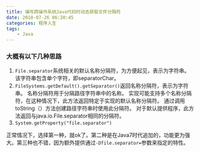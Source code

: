```yaml
---
title: 编写跨操作系统Java代码时动态获取文件分隔符
date: 2018-07-26 06:20:45
categories: 程序人生
tags:
    - Java
---
```

### 大概有以下几种思路
1. `File.separator`系统相关的默认名称分隔符，为方便起见，表示为字符串。 该字符串包含单个字符，即separatorChar。
2. `FileSystems.getDefault().getSeparator()`返回名称分隔符，表示为字符串。
名称分隔符用于分隔路径字符串中的名称。 实现可能支持多个名称分隔符，在这种情况下，此方法返回特定于实现的默认名称分隔符。 通过调用toString（）方法创建路径字符串时使用此分隔符。
对于默认提供程序，此方法返回与java.io.File.separator相同的分隔符。
3. `System.getProperty("file.separator")`

正常情况下，选择第一种，就ok了。第二种是在Java7时代追加的，功能更为强大。第三种也不错，因为额外提供通过`-Dfile.separator=`参数来指定的特性。